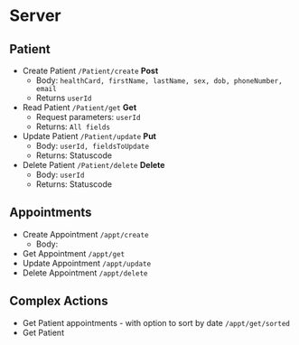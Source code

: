 # Server

## Patient
- Create Patient `/Patient/create` **Post**
  - Body: `healthCard, firstName, lastName, sex, dob, phoneNumber, email`
  - Returns `userId`
- Read Patient `/Patient/get` **Get**
  - Request parameters: `userId`
  - Returns: `All fields`
- Update Patient `/Patient/update` **Put**
  - Body: `userId, fieldsToUpdate`
  - Returns: Statuscode
- Delete Patient `/Patient/delete` **Delete**
  - Body: `userId`
  - Returns: Statuscode


## Appointments
- Create Appointment `/appt/create`
  - Body: 
- Get Appointment `/appt/get`
- Update Appointment `/appt/update`
- Delete Appointment `/appt/delete`

## Complex Actions
- Get Patient appointments - with option to sort by date `/appt/get/sorted`
- Get Patient 